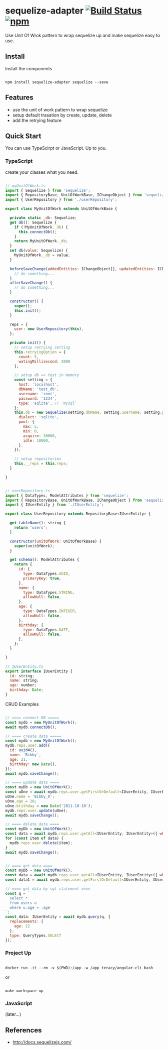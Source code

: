 # sequelize-adapter [![Build Status](https://travis-ci.org/BibbyChung/sequelize-adapter.svg?branch=master)](https://travis-ci.org/BibbyChung/sequelize-adapter) [![npm](https://img.shields.io/npm/v/sequelize-adapter.svg)](https://github.com/BibbyChung/sequelize-adapter)

Use Unit Of Wrok pattern to wrap sequelize up and make sequelize easy to use.

## Install

Install the components

```shell

npm install sequelize-adapter sequelize --save

```

## Features

- use the unit of work pattern to wrap sequelize
- setup default trasation by create, update, delete
- add the retrying feature

## Quick Start

You can use TypeScirpt or JavaScript. Up to you.

### TypeScript

create your classes what you need.

```javascript

// myUnitOfWork.ts
import { Sequelize } from 'sequelize';
import { RepositoryBase, UnitOfWorkBase, IChangeObject } from 'sequelize-adapter';
import { UserRepository } from './userRepository';

export class MyUnitOfWork extends UnitOfWorkBase {

  private static _db: Sequelize;
  get db(): Sequelize {
    if (!MyUnitOfWork._db) {
      this.connectDb();
    }
    return MyUnitOfWork._db;
  }
  set db(value: Sequelize) {
    MyUnitOfWork._db = value;
  }

  beforeSaveChange(addedEntities: IChangeObject[], updatedEntities: IChangeObject[], deletedEntities: IChangeObject[]) {
    // do something...
  }
  afterSaveChange() {
    // do something...
  }

  constructor() {
    super();
    this.init();
  }

  reps = {
    user: new UserRepository(this),
  };

  private init() {
    // setup retrying setting
    this.retryingOption = {
      count: 5,
      watingMillisecond: 3000
    };

    // setup db => test in memory
    const setting = {
      host: 'localhost',
      dbName: 'test_db',
      username: 'root',
      password: '1234',
      type: 'sqlite', // 'mysql'
    };
    this.db = new Sequelize(setting.dbName, setting.username, setting.password, {
      dialect: 'sqlite',
      pool: {
        max: 5,
        min: 0,
        acquire: 30000,
        idle: 10000,
      },
    });

    // setup repositories
    this.__reps = this.reps;
  }

}


// userRepository.ts
import { DataTypes, ModelAttributes } from 'sequelize';
import { RepositoryBase, UnitOfWorkBase, IChangeObject } from 'sequelize-adapter';
import { IUserEntity } from './IUserEntity';

export class UserRepository extends RepositoryBase<IUserEntity> {

  get tableName(): string {
    return 'users';
  }

  constructor(unitOfWork: UnitOfWorkBase) {
    super(unitOfWork);
  }

  get schema(): ModelAttributes {
    return {
      id: {
        type: DataTypes.UUID,
        primaryKey: true,
      },
      name: {
        type: DataTypes.STRING,
        allowNull: false,
      },
      age: {
        type: DataTypes.INTEGER,
        allowNull: false,
      },
      birthday: {
        type: DataTypes.DATE,
        allowNull: false,
      },
    };
  }

}

// IUserEntity.ts
export interface IUserEntity {
  id: string;
  name: string;
  age: number;
  birthday: Date;
}

```

CRUD Examples

```javascript

// ==== connect DB =====
const mydb = new MyUnitOfWork();
await mydb.connectDb();

// ==== create data =====
const mydb = new MyUnitOfWork();
mydb.reps.user.add({
  id: uuid4(),
  name: `Bibby`,
  age: 21,
  birthday: new Date(),
});
await mydb.saveChange();

// ==== update data ====
const myDb = new UnitOfWork();
const uOne = await mydb.reps.user.getFirstOrDefault<IUserEntity, IUserEntity>({ where: {id: 'xxxxx'} });
uOne.name = 'Bibby_0';
uOne.age = 28;
uOne.brithday = new Date('2011-10-10');
mydb.reps.user.update(uOne);
await mydb.saveChange();

// ==== delete data ====
const myDb = new UnitOfWork();
const data = await mydb.reps.user.getAll<IUserEntity, IUserEntity>({ where: {id: 'xxxxx'} });
for (const item of data) {
  mydb.reps.user.delete(item);
}
await mydb.saveChange();


// ==== get data ====
const myDb = new UnitOfWork();
const data = await mydb.reps.user.getAll<IUserEntity, IUserEntity>({ where: {id: 'xxxxx'} });
const data1 = await mydb.reps.user.getFirstOrDefault<IUserEntity, IUserEntity>({ where: {id: 'xxxxx'} });

// ==== get data by sql statement ====
const q = `
  select *
  from users u
  where u.age = :age
`;
const data: IUserEntity = await mydb.query(q, {
  replacements: {
    age: 22
  },
  type: QueryTypes.SELECT
});

```

### Project Up

```shell

docker run -it --rm -v $(PWD):/app -w /app teracy/angular-cli bash

```

or

```shell

make workspace-up

```

### JavaScript

(later...)

## References

- http://docs.sequelizejs.com/
